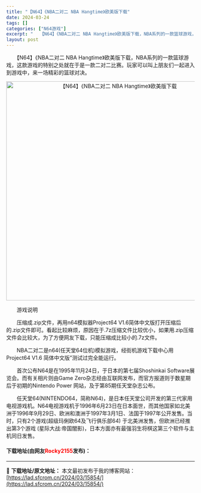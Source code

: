 ```yaml
---
title: "【N64】《NBA二对二 NBA Hangtime》欧美版下载"
date: 2024-03-24
tags: []
categories: ["N64游戏"]
excerpt: "　　【N64】《NBA二对二 NBA Hangtime》欧美版下载，NBA系列的一款篮球游戏，这款游戏的特别之处就在于是一款二对二比赛。玩家可以叫上朋友们一起进入到游戏中，来一场精彩的篮球对决。 　　游戏说明 　　压缩成.zip文件，再用n64模拟器Project64 V1.6简体中文版打开压缩后的&hellip;"
layout: post
---
```


 <p>　　【N64】《NBA二对二 NBA Hangtime》欧美版下载，NBA系列的一款篮球游戏，这款游戏的特别之处就在于是一款二对二比赛。玩家可以叫上朋友们一起进入到游戏中，来一场精彩的篮球对决。</p> <p align="center"><img align="" border="0" src="https://lad.sfcrom.cn/wp-content/uploads/2024/03/20240324_66003fd255022.png" width="584" alt="【N64】《NBA二对二 NBA Hangtime》欧美版下载" /></p> <p>　　游戏说明</p> <p>　　压缩成.zip文件，再用n64模拟器Project64 V1.6简体中文版打开压缩后的.zip文件即可。看起比较麻烦，原因在于.7z压缩文件比较优小，如果用.zip压缩文件会比较大，为了方便网友下载，只能压缩成比较小的.7z文件。</p> <p>　　NBA二对二是n64(任天堂64位机)模拟游戏，经街机游戏下载中心用Project64 V1.6 简体中文版&rdquo;测试过完全能运行。</p> <p>　　首次公布N64是在1995年11月24日，于日本的第七届Shoshinkai Software展览会。而有关相片则由Game Zero杂志经由互联网发布，而官方报道则于数星期后于初期的Nintendo Power 网站，及于第85期任天堂杂志公布。</p> <p>　　任天堂64(NINTENDO64，简称N64)，是日本任天堂公司开发的第三代家用电视游戏机。N64电视游戏机于1996年6月23日在日本面世，而其他国家如北美洲于1996年9月29日、欧洲和澳洲于1997年3月1日、法国于1997年公开发售。当时，只有2个游戏(超级玛俐欧64及飞行俱乐部64) 于北美洲发售，但欧洲已经推出第3个游戏 (星际大战:帝国闇影)，日本方面亦有最强羽生将棋这第三个软件与主机同日发售。</p> <p><h4>下载地址(由网友<font color="red">Rocky2155</font>发布)：</h4></p> 

---
📖 **下载地址/原文地址：** 本文最初发布于我的博客网站：[https://lad.sfcrom.cn/2024/03/15854/](https://lad.sfcrom.cn/2024/03/15854/)
